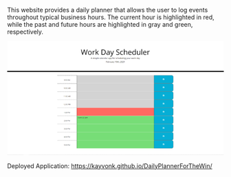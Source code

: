 This website provides a daily planner that allows the user to log events throughout typical business hours. The current hour is highlighted in red, while the past and future hours are highlighted in gray and green, respectively.

![StartPageThumbnail](./assets/DailyPlannerImgThumbnail.PNG)

Deployed Application: https://kayvonk.github.io/DailyPlannerForTheWin/
